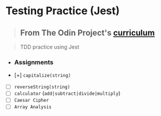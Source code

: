 # Testing Practice (Jest)

> ## From The Odin Project's [curriculum](https://www.theodinproject.com/lessons/testing-practice)

> TDD practice using Jest

- ### Assignments
- [+] `capitalize(string)`
- [ ] `reverseString(string)`
- [ ] `calculator` (`add|subtract|divide|multiply`)
- [ ] `Caesar Cipher`
- [ ] `Array Analysis`

